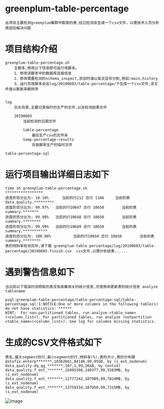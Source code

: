 # greenplum-table-percentage 
	此项目主要检测greenplum集群中膨胀的表,经过检测会生成一个csv文件，以便技术人员分析原因及解决问题

# 项目结构介绍
	greenplum-table-percentage.sh
		主脚本,修改以下信息即可运行改脚本。
		1、修改该脚本中的数据库连接信息
		2、修改需要检测的schema_inspect,添加时请以英文逗号分割,例如:main,history
		3、运行完改脚本会在log/20190603/table-percentage/下生成一个csv文件,该文件是以膨胀率都排序
	

	log 
		日志目录,主要记录临时的生产的文件,以及检测结果文件

		20190603 
			当前检测的日期文件

			table-percentage
				最后生产csv的文件夹
			temp-percentage-results
				存放脚本生产的临时文件
	
	table-percentage-sql


# 运行项目输出详细日志如下
	time sh greenplum-table-percentage.sh
	*****************
	进度的百分比为: 18.18% 	 当前的行212 总行 1166 	 当前的表 data_quality.*********
	进度的百分比为: 99.97%   当前的行10647 总行 10650        当前的表 summary.*******
	进度的百分比为: 99.98%   当前的行10648 总行 10650        当前的表 summary.********
	进度的百分比为: 99.99%   当前的行10649 总行 10650        当前的表 summary.***********
	进度的百分比为: 100.00%          当前的行10650 总行 10650        当前的表 summary.********
	表的倾斜率检测完毕,请下载 greenplum-table-percentage/log/20190603/table-percentage/20190603-finish.csv  csv文件,以便分析结果......

# 遇到警告信息如下
	当出现以下错误时说明有的表没有收集相关的统计信息,可使用命更新表的统计信息 analyze tablename 

	psql:greenplum-table-percentage/table-percentage-sql/table-percentage.sql:1:NOTICE:One or more columns in the following table(s) do not have statistics: ******
	HINT:  For non-partitioned tables, run analyze <table_name>(<column_list>). For partitioned tables, run analyze rootpartition <table_name>(<column_list>). See log for columns missing statistics.

# 生成的CSV文件格式如下

	表名,最大segment的行,最小segment的行,倾斜率(%),表的大小,表的分布键
	datafix.enterp*******,10362661,84146,99,95GB, by (s_ext_nodenum)
	data_quality.dq_qg_*******,107,1,99,26kB, by (entid)
	data_quality.f_ent_*******,16495396,140377,99,5503MB, by (s_ext_nodenum)
	data_quality.f_ent_*******,12777242,107989,99,7824MB, by (s_ext_nodenum)
	data_quality.f_ent_*******,12759334,107950,99,7315MB, by (s_ext_nodenum)

![image](https://github.com/xfg0218/greenplum--summarize/blob/master/images/greenplum-images/table-percentage.png)




